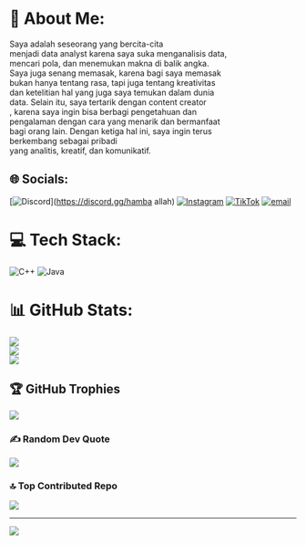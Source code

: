 # 💫 About Me:
Saya adalah seseorang yang bercita-cita <br>menjadi data analyst karena saya suka menganalisis data,<br> mencari pola, dan menemukan makna di balik angka. <br>Saya juga senang memasak, karena bagi saya memasak<br> bukan hanya tentang rasa, tapi juga tentang kreativitas <br>dan ketelitian hal yang juga saya temukan dalam dunia<br> data. Selain itu, saya tertarik dengan content creator<br>, karena saya ingin bisa berbagi pengetahuan dan <br>pengalaman dengan cara yang menarik dan bermanfaat <br>bagi orang lain. Dengan ketiga hal ini, saya ingin terus <br>berkembang sebagai pribadi <br>yang analitis, kreatif, dan komunikatif.<br>


## 🌐 Socials:
[![Discord](https://img.shields.io/badge/Discord-%237289DA.svg?logo=discord&logoColor=white)](https://discord.gg/hamba allah) [![Instagram](https://img.shields.io/badge/Instagram-%23E4405F.svg?logo=Instagram&logoColor=white)](https://instagram.com/rnimhrni_) [![TikTok](https://img.shields.io/badge/TikTok-%23000000.svg?logo=TikTok&logoColor=white)](https://tiktok.com/@rnimhrni_) [![email](https://img.shields.io/badge/Email-D14836?logo=gmail&logoColor=white)](mailto:rani2006maharani@gmail.com) 

# 💻 Tech Stack:
![C++](https://img.shields.io/badge/c++-%2300599C.svg?style=for-the-badge&logo=c%2B%2B&logoColor=white) ![Java](https://img.shields.io/badge/java-%23ED8B00.svg?style=for-the-badge&logo=openjdk&logoColor=white)
# 📊 GitHub Stats:
![](https://github-readme-stats.vercel.app/api?username=rani2006maharani-cloud&theme=dark&hide_border=false&include_all_commits=false&count_private=false)<br/>
![](https://nirzak-streak-stats.vercel.app/?user=rani2006maharani-cloud&theme=dark&hide_border=false)<br/>
![](https://github-readme-stats.vercel.app/api/top-langs/?username=rani2006maharani-cloud&theme=dark&hide_border=false&include_all_commits=false&count_private=false&layout=compact)

## 🏆 GitHub Trophies
![](https://github-profile-trophy.vercel.app/?username=rani2006maharani-cloud&theme=radical&no-frame=false&no-bg=true&margin-w=4)

### ✍️ Random Dev Quote
![](https://quotes-github-readme.vercel.app/api?type=horizontal&theme=radical)

### 🔝 Top Contributed Repo
![](https://github-contributor-stats.vercel.app/api?username=rani2006maharani-cloud&limit=5&theme=dark&combine_all_yearly_contributions=true)

---
[![](https://visitcount.itsvg.in/api?id=rani2006maharani-cloud&icon=0&color=0)](https://visitcount.itsvg.in)

<!-- Proudly created with GPRM ( https://gprm.itsvg.in ) -->
